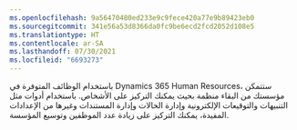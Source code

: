 ```yaml
---
ms.openlocfilehash: 9a56470480ed233e9c9fece420a77e9b89423eb0
ms.sourcegitcommit: 341e56a53d8366da0fc9be6ecd2fcd2052d108e5
ms.translationtype: HT
ms.contentlocale: ar-SA
ms.lasthandoff: 07/30/2021
ms.locfileid: "6693273"
---
```

باستخدام الوظائف المتوفرة في Dynamics 365 Human Resources، ستتمكن مؤسستك من البقاء منظمة بحيث يمكنك التركيز على الأشخاص. باستخدام أدوات مثل التنبيهات والتوقيعات الإلكترونية وإدارة الحالات وإدارة المستندات وغيرها من الإعدادات المفيدة، يمكنك التركيز على زيادة عدد الموظفين وتوسيع المؤسسة.
